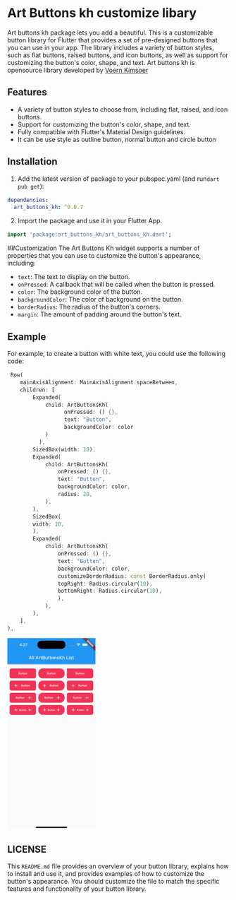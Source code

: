 
# Art Buttons kh customize libary

Art buttons kh package lets you add a beautiful.
This is a customizable button library for Flutter that provides a set of pre-designed buttons that you can use in your app. The library includes a variety of button styles, such as flat buttons, raised buttons, and icon buttons, as well as support for customizing the button's color, shape, and text.
Art buttons kh is opensource library developed by  <a href="https://kimsoer.site/">Voern Kimsoer</a>

## Features

- A variety of button styles to choose from, including flat, raised, and icon buttons.
- Support for customizing the button's color, shape, and text.
- Fully compatible with Flutter's Material Design guidelines.
- It can be use style as outline button, normal button and circle button 

## Installation

1. Add the latest version of package to your pubspec.yaml (and run`dart pub get`):
```yaml
dependencies:
  art_buttons_kh: ^0.0.7
```
2. Import the package and use it in your Flutter App.
```dart
import 'package:art_buttons_kh/art_buttons_kh.dart';
```



##Customization
The Art Buttons Kh widget supports a number of properties that you can use to customize the button's appearance, including:

- `text`: The text to display on the button.
- `onPressed`: A callback that will be called when the button is pressed.
- `color`: The background color of the button.
- `backgroundColor`: The color of background on the button.
- `borderRadius`: The radius of the button's corners.
- `margin`: The amount of padding around the button's text.


## Example
For example, to create a button with white text, you could use the following code:





```dart
 Row(
    mainAxisAlignment: MainAxisAlignment.spaceBetween,
    children: [
        Expanded(
            child: ArtButtonsKh(
                  onPressed: () {}, 
                  text: "Button", 
                  backgroundColor: color
            )
          ),
        SizedBox(width: 10),
        Expanded(
            child: ArtButtonsKh(
                onPressed: () {},
                text: "Button",
                backgroundColor: color,
                radius: 20,
            ),
        ),
        SizedBox(
        width: 10,
        ),
        Expanded(
            child: ArtButtonsKh(
                onPressed: () {},
                text: "Button",
                backgroundColor: color,
                customizeBorderRadius: const BorderRadius.only(
                topRight: Radius.circular(10),
                bottomRight: Radius.circular(10),
                ),
            ),
        ),
    ],
),
```

<img src="https://github.com/Kimsoer/art_button_kh/raw/main/doc/readme_assets/login.png"  width="200"/> 

## LICENSE

This `README.md` file provides an overview of your button library, explains how to install and use it, and provides examples of how to customize the button's appearance. You should customize the file to match the specific features and functionality of your button library.



